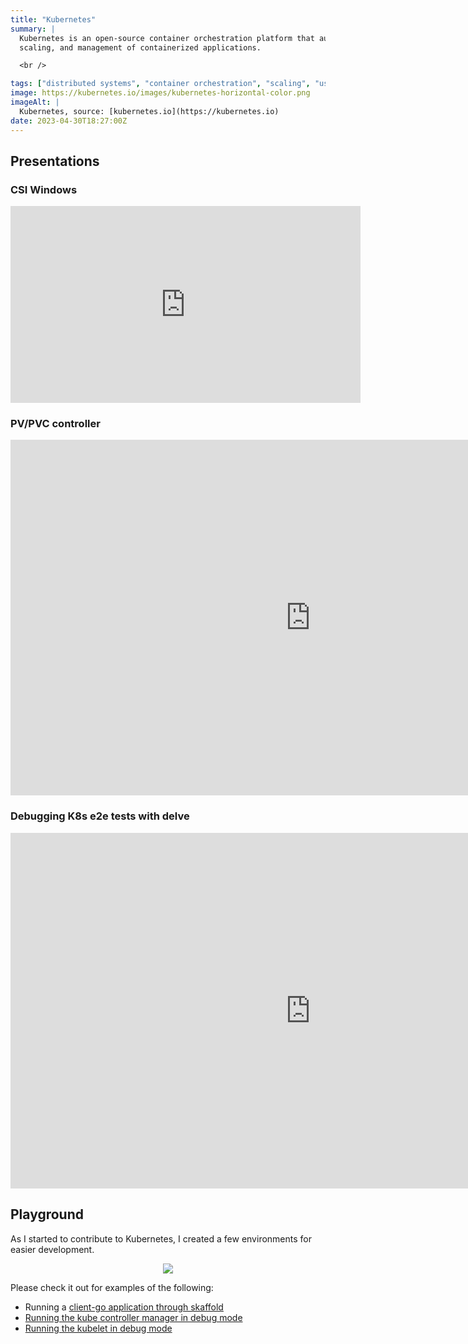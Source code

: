 ```yaml
---
title: "Kubernetes"
summary: |
  Kubernetes is an open-source container orchestration platform that automates the deployment,
  scaling, and management of containerized applications.

  <br />

tags: ["distributed systems", "container orchestration", "scaling", "user namespace"]
image: https://kubernetes.io/images/kubernetes-horizontal-color.png
imageAlt: |
  Kubernetes, source: [kubernetes.io](https://kubernetes.io)
date: 2023-04-30T18:27:00Z
---
```


## Presentations

### CSI Windows

<iframe width="560" height="315" src="https://www.youtube.com/embed/_XXn3-yDZA0?start=1013" title="YouTube video player" frameborder="0" allow="accelerometer; autoplay; clipboard-write; encrypted-media; gyroscope; picture-in-picture; web-share" allowfullscreen></iframe>

### PV/PVC controller

<iframe src="https://docs.google.com/presentation/d/e/2PACX-1vQSLT0r0lLliTC_q-E7XNpRexuWr7WEeaiWCyIZjS6m8aRaNKbI6blOyP2D0SEDBrz_IYX_Xkk386oz/embed?start=false&loop=false&delayms=3000" frameborder="0" width="960" height="569" allowfullscreen="true" mozallowfullscreen="true" webkitallowfullscreen="true"></iframe>

### Debugging K8s e2e tests with delve

<iframe src="https://docs.google.com/presentation/d/e/2PACX-1vQibAetKc5T_7bjJ-GJXFvbMa6Rj5C8rTK_qLAb1tp_rQKvNcsZ_3tFauqSrOWDuKg0pkQMYD1Q3ojK/embed?start=false&loop=false&delayms=3000" frameborder="0" width="960" height="569" allowfullscreen="true" mozallowfullscreen="true" webkitallowfullscreen="true"></iframe>

## Playground

As I started to contribute to Kubernetes, I created a few environments for easier development.

<div style="text-align: center">
<a href="https://github.com/mauriciopoppe/kubernetes-playground"><img src="https://gh-card.dev/repos/mauriciopoppe/kubernetes-playground.svg"></a>
</div>

Please check it out for examples of the following:

- Running a [client-go application through skaffold](https://github.com/mauriciopoppe/kubernetes-playground/blob/master/docs/sandbox-with-debugger.md)
- [Running the kube controller manager in debug mode](https://github.com/mauriciopoppe/kubernetes-playground/blob/master/docs/kube-controller-manager.md)
- [Running the kubelet in debug mode](https://github.com/mauriciopoppe/kubernetes-playground/blob/master/docs/kubelet.md)
